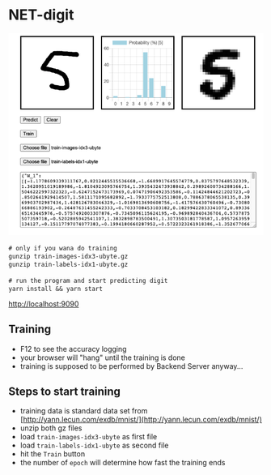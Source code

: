# NET-digit

![Screenshot](overview.png)

```
# only if you wana do training
gunzip train-images-idx3-ubyte.gz
gunzip train-labels-idx1-ubyte.gz

# run the program and start predicting digit
yarn install && yarn start
```
[http://localhost:9090](http://localhost:9090)

## Training
* F12 to see the accuracy logging
* your browser will "hang" until the training is done
* training is supposed to be performed by Backend Server anyway...

## Steps to start training
* training data is standard data set from [http://yann.lecun.com/exdb/mnist/](http://yann.lecun.com/exdb/mnist/)
* unzip both gz files
* load `train-images-idx3-ubyte` as first file
* load `train-labels-idx1-ubyte` as second file
* hit the `Train` button
* the number of `epoch` will determine how fast the training ends
